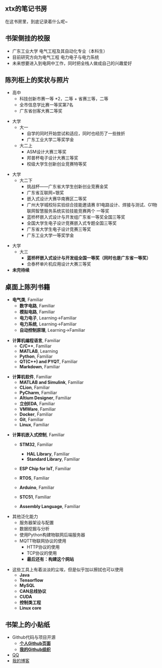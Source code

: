 <!-- .slide: data-background-image="https://github.xutongxin.me/https://raw.githubusercontent.com/xutongxin1/xutongxin1.github.io/master/blog_picture/HVKMeuCvlnOJUq6.jpg" , data-background-opacity="0.5"-->



## xtx的笔记书房

在这书房里，到底记录着什么呢~




<!-- .slide -->
<!-- .slide: data-background-image="https://github.xutongxin.me/https://raw.githubusercontent.com/xutongxin1/xutongxin1.github.io/master/blog_picture/NBHwtcFdXCjPkgf.jpg" , data-background-opacity="0.5"-->



## 书架侧挂的校服



<!-- slide vertical=true -->
<!-- .slide: data-background-image="https://github.xutongxin.me/https://raw.githubusercontent.com/xutongxin1/xutongxin1.github.io/master/blog_picture/NBHwtcFdXCjPkgf.jpg" , data-background-opacity="0.5"-->



- 广东工业大学 电气工程及其自动化专业（本科生）
- 目前研究方向为电气工程 电力电子与电力系统
- 未来想要进入到电网中工作，同时把全栈人做成自己的兴趣爱好



<!-- .slide -->
<!-- .slide: data-background-image="https://github.xutongxin.me/https://raw.githubusercontent.com/xutongxin1/xutongxin1.github.io/master/blog_picture/1BKCyMV3tSqOhvg.jpg" , data-background-opacity="0.5"-->



## 陈列柜上的奖状与照片

<!-- slide vertical=true -->
<!-- .slide: data-background-image="https://github.xutongxin.me/https://raw.githubusercontent.com/xutongxin1/xutongxin1.github.io/master/blog_picture/1BKCyMV3tSqOhvg.jpg" , data-background-opacity="0.5"-->

- 高中
	- 科技创新市赛一等 *2，二等 + 省赛三等，二等
	- 全市信息学比赛一等奖第7名
	- 广东省创客大赛二等奖

<!-- slide vertical=true -->
<!-- .slide: data-background-image="https://github.xutongxin.me/https://raw.githubusercontent.com/xutongxin1/xutongxin1.github.io/master/blog_picture/1BKCyMV3tSqOhvg.jpg" , data-background-opacity="0.5"-->

- 大学
  - 大一
    - 自学的同时开始尝试和适应，同时也经历了一些挫折
    - 广东工业大学二等奖学金
  - 大二上
    - ASM设计大赛三等奖
    - 邦普杯电子设计大赛三等奖 
    - 校级大学生创新创业竞赛特等奖
  
  
  

<!-- slide vertical=true -->
<!-- .slide: data-background-image="https://github.xutongxin.me/https://raw.githubusercontent.com/xutongxin1/xutongxin1.github.io/master/blog_picture/1BKCyMV3tSqOhvg.jpg" , data-background-opacity="0.5"-->

  - 大学
    - 大二下
      - 挑战杯——广东省大学生创新创业竞赛金奖
      - 广东省互联网+银奖
      - 嵌入式设计大赛华南赛区二等奖
      - 广州大学城校际实验综合技能邀请赛 B1电路设计、焊接与测试、G1物联网智慧服务系统实验技能竞赛两个 一等奖
      - 蓝桥杯嵌入式设计与开发组广东省一等奖全国三等奖
      - 全国大学生电子设计竞赛嵌入式专题全国三等奖
      - 广东省大学生电子设计竞赛三等奖
      - 广东工业大学一等奖学金



<!-- .slide -->
<!-- .slide: data-background-image="https://github.xutongxin.me/https://raw.githubusercontent.com/xutongxin1/xutongxin1.github.io/master/blog_picture/Z2OUmsbBciDp9r5.jpg" , data-background-opacity="0.5"-->
  - 大学
    - 大三
      - **蓝桥杯嵌入式设计与开发组全国一等奖（同时也是广东省一等奖）**
      - 合泰杯单片机应用设计大赛三等奖
  - **未完待续**


<!-- .slide -->
<!-- .slide: data-background-image="https://github.xutongxin.me/https://raw.githubusercontent.com/xutongxin1/xutongxin1.github.io/master/blog_picture/Z2OUmsbBciDp9r5.jpg" , data-background-opacity="0.5"-->



## 桌面上陈列书籍

<!-- slide vertical=true -->
<!-- .slide: data-background-image="https://github.xutongxin.me/https://raw.githubusercontent.com/xutongxin1/xutongxin1.github.io/master/blog_picture/Z2OUmsbBciDp9r5.jpg" , data-background-opacity="0.5"-->

- **电气类**, Familiar
  - **数字电路**, Familiar
  - **模拟电路**, Familiar
  - **电力电子**, Learning->Familiar
  - **电力系统**, Learning->Familiar
  - **自动控制原理**, Learning->Familiar




<!-- slide vertical=true -->
<!-- .slide: data-background-image="https://github.xutongxin.me/https://raw.githubusercontent.com/xutongxin1/xutongxin1.github.io/master/blog_picture/Z2OUmsbBciDp9r5.jpg" , data-background-opacity="0.5"-->


- **计算机编程语言**, Familiar
  - **C/C++**,  Familiar
  - **MATLAB**, Learning
  - **Python**, Familiar
  - **QT(C++)  and PYQT**, Familiar
  - **Markdown**, Familiar




<!-- slide vertical=true -->
<!-- .slide: data-background-image="https://github.xutongxin.me/https://raw.githubusercontent.com/xutongxin1/xutongxin1.github.io/master/blog_picture/Z2OUmsbBciDp9r5.jpg" , data-background-opacity="0.5"-->



- **计算机软件**, Familiar
  - **MATLAB and Simulink**, Familiar
  - **CLion**, Familiar
  - **PyCharm**, Familiar
  - **Altium Designer**, Familiar
  - **立创EDA**, Familiar
  - **VMWare**, Familiar
  - **Docker**, Familiar
  - **Git**, Familiar
  - **Linux**, Familiar




<!-- slide vertical=true -->
<!-- .slide: data-background-image="https://github.xutongxin.me/https://raw.githubusercontent.com/xutongxin1/xutongxin1.github.io/master/blog_picture/Z2OUmsbBciDp9r5.jpg" , data-background-opacity="0.5"-->


- **计算机嵌入式控制**, Familiar
  - **STM32**, Familiar
    - **HAL Library**, Familiar
    - **Standard Library**, Familiar
  - **ESP Chip for IoT**, Familiar
  - **RTOS**, Familiar


  - **Arduino**, Familiar
  - **STC51**, Familiar
  - **Assembly Language**, Familiar




  

<!-- slide vertical=true -->
<!-- .slide: data-background-image="https://github.xutongxin.me/https://raw.githubusercontent.com/xutongxin1/xutongxin1.github.io/master/blog_picture/Z2OUmsbBciDp9r5.jpg" , data-background-opacity="0.5"-->

- 其他泛化能力
	- 服务器架设与配置
	- 数据挖掘与分析
	- 使用Python构建物联网后端服务器
  - MQTT物联网协议的使用
	- HTTP协议的使用
	- TCP协议的使用
	- **最后还有：构建这个网站**

<!-- slide vertical=true -->
<!-- .slide: data-background-image="https://github.xutongxin.me/https://raw.githubusercontent.com/xutongxin1/xutongxin1.github.io/master/blog_picture/Z2OUmsbBciDp9r5.jpg" , data-background-opacity="0.5"-->

- 这些工具上有着淡淡的尘埃，但是似乎加以擦拭也可以使用
  - **Java**
  - **Tensorflow**
  - **MySQL**
  - **CAN总线协议**
  - **CUDA**
  - **控制类工程**
  - **Linux core**



<!-- .slide -->
<!-- .slide: data-background-image="https://github.xutongxin.me/https://raw.githubusercontent.com/xutongxin1/xutongxin1.github.io/master/blog_picture/RshS1xwPKJcBHg5.jpg" , data-background-opacity="0.5"-->

## 书架上的小贴纸

<!-- slide vertical=true -->
<!-- .slide: data-background-image="https://github.xutongxin.me/https://raw.githubusercontent.com/xutongxin1/xutongxin1.github.io/master/blog_picture/RshS1xwPKJcBHg5.jpg" , data-background-opacity="0.5"-->

- Github代码与项目开源
  - **[个人Github页面](https://github.com/Yecgaa1)** 
  - **[我的Github组织](https://github.com/xutongxin1)** 
- [QQ](tencent://AddContact/?fromId=45&fromSubId=1&subcmd=all&uin=2656823393&website=www.oicqzone.com)
- [我的博客](https://blog.xutongxin.me)



